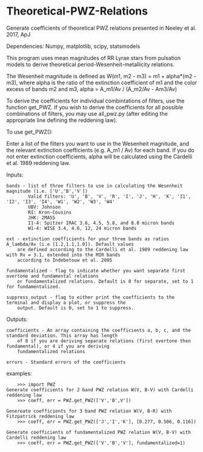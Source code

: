 # Theoretical-PWZ-Relations
Generate coefficients of theoretical PWZ relations presented in 
Neeley et al. 2017, ApJ

Dependencies: Numpy, matplotlib, scipy, statsmodels

This program uses mean magnitudes of RR Lyrae stars from pulsation models to derive theoretical 
period-Wesenheit-metallicity relations. 

The Wesenheit magnitude is defined as W(m1, m2 - m3) = m1 + alpha*(m2 - m3), where 
alpha is the ratio of the extinction coefficient of m1 and the color excess of bands m2 and m3,
alpha = A_m1/Av / (A_m2/Av - Am3/Av)

To derive the coefficients for individual combintations of filters, use the function get_PWZ. If you wish to derive the 
coefficients for all possible combinations of filters, you may use all_pwz.py (after editing the appropriate line 
defining the reddening law). 

To use get_PWZ():

Enter a list of the filters you want to use in the Wesenheit magnitude, and
the relevant extinction coefficients (e.g. A_m1 / Av) for each band. If you do not enter extinction coefficients,
alpha will be calculated using the Cardelli et al. 1989 reddening law. 

Inputs: 
    
    bands - list of three filters to use in calculating the Wesenheit magnitude (i.e. ['U','B','V'])
            Valid filters: 'U', 'B', 'V', 'R', 'I', 'J', 'H', 'K', 'I1', 'I2', 'I3', 'I4', 'W1', 'W2', 'W3', 'W4'
            UBV: Johnson
            RI: Kron-Cousins
            JHK: 2MASS
            I1-4: Spitzer IRAC 3.6, 4.5, 5.8, and 8.0 micron bands
            W1-4: WISE 3.4, 4.6, 12, 24 micron bands

    ext - extinction coefficients for your three bands as ratios A_lambda/Av (i.e [1.2,1.1,1.0]). Default values 
        are defined according to the Cardelli et al. 1989 reddening law with Rv = 3.1, extended into the MIR bands 
        according to Indebetouw et al. 2005
    
    fundamentalized - flag to indicate whether you want separate first overtone and fundamental relations
        or fundamentalized relations. Default is 0 for separate, set to 1 for fundamentalized.
        
    suppress_output - flag to either print the coefficients to the terminal and display a plot, or suppress the 
        output. Default is 0, set to 1 to suppress. 

Outputs:
    
    coefficients - An array containing the coefficients a, b, c, and the standard deviation. This array has length 
        of 8 if you are deriving separate relations (first overtone then fundamental), or 4 if you are deriving 
        fundamentalized relations
    
    errors - Standard errors of the coefficients


examples:
        
        >>> import PWZ
    Generate coefficients for 2 band PWZ relation W(V, B-V) with Cardelli reddening law
        >>> coeff, err = PWZ.get_PWZ(['V','B',V'])

    Genereate coefficients for 3 band PWZ relation W(V, B-R) with Fitzpatrick reddening law
        >>> coeff, err = PWZ.get_PWZ(['J','I','K'], [0.277, 0.506, 0.116])

    Generate coefficients of fundamentalized PWZ relation W(V, B-V) with Cardelli reddening law 
        >>> coeff, err = PWZ.get_PWZ(['V','B','V'], fundamentalized=1)
